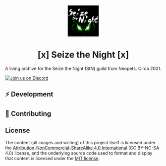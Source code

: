 <p align="center"><a href="https://stn.shriker.ca/"><img src="./static/images/lupes/shriker_2002-12-12_stnlogo.png" alt="Seize the Night Guild Logo: two glowing green eyes" height="100" width="100"></a></p>
<h1 align="center">[x] Seize the Night [x]</h1>
<p align="center">A living archive for the Seize the Night (StN) guild from Neopets. Circa 2001.</p>

[![Join us on Discord](https://img.shields.io/discord/731930956570820711?logo=discord)](https://discord.gg/jBGsar4)

## :zap: Development


## :tada: Contributing


## License

The content (all images and writing) of this project itself is licensed under the [Attribution-NonCommercial-ShareAlike 4.0 International](https://creativecommons.org/licenses/by-nc-sa/4.0/) (CC BY-NC-SA 4.0) license, and the underlying source code used to format and display that content is licensed under the [MIT license](LICENSE.md).
